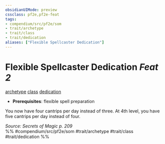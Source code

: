 ```yaml
---
obsidianUIMode: preview
cssclass: pf2e,pf2e-feat
tags:
- compendium/src/pf2e/som
- trait/archetype
- trait/class
- trait/dedication
aliases: ["Flexible Spellcaster Dedication"]
---
```

# Flexible Spellcaster Dedication  *Feat 2*  
[archetype](rules/traits/archetype.md "Archetype Feat Trait")  [class](rules/traits/class-som.md "Class Class Trait")  [dedication](rules/traits/dedication.md "Dedication Feat Trait")  

- **Prerequisites**: flexible spell preparation

You now have four cantrips per day instead of three. At 4th level, you have five cantrips per day instead of four.

*Source: Secrets of Magic p. 209*  
%% #compendium/src/pf2e/som #trait/archetype #trait/class #trait/dedication %%